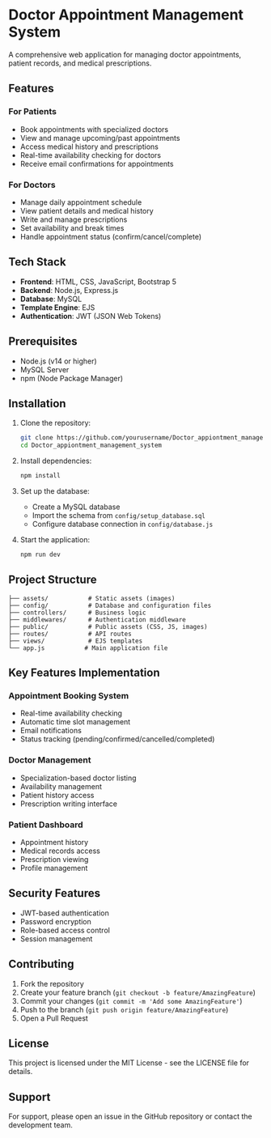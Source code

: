 # Doctor Appointment Management System

A comprehensive web application for managing doctor appointments, patient records, and medical prescriptions.

## Features

### For Patients
- Book appointments with specialized doctors
- View and manage upcoming/past appointments
- Access medical history and prescriptions
- Real-time availability checking for doctors
- Receive email confirmations for appointments

### For Doctors
- Manage daily appointment schedule
- View patient details and medical history
- Write and manage prescriptions
- Set availability and break times
- Handle appointment status (confirm/cancel/complete)

## Tech Stack

- **Frontend**: HTML, CSS, JavaScript, Bootstrap 5
- **Backend**: Node.js, Express.js
- **Database**: MySQL
- **Template Engine**: EJS
- **Authentication**: JWT (JSON Web Tokens)

## Prerequisites

- Node.js (v14 or higher)
- MySQL Server
- npm (Node Package Manager)

## Installation

1. Clone the repository:
   ```bash
   git clone https://github.com/yourusername/Doctor_appiontment_management_system.git
   cd Doctor_appiontment_management_system
   ```

2. Install dependencies:
   ```bash
   npm install
   ```

3. Set up the database:
   - Create a MySQL database
   - Import the schema from `config/setup_database.sql`
   - Configure database connection in `config/database.js`

4. Start the application:
   ```bash
   npm run dev
   ```

## Project Structure

```
├── assets/           # Static assets (images)
├── config/           # Database and configuration files
├── controllers/      # Business logic
├── middlewares/      # Authentication middleware
├── public/           # Public assets (CSS, JS, images)
├── routes/           # API routes
├── views/            # EJS templates
└── app.js           # Main application file
```

## Key Features Implementation

### Appointment Booking System
- Real-time availability checking
- Automatic time slot management
- Email notifications
- Status tracking (pending/confirmed/cancelled/completed)

### Doctor Management
- Specialization-based doctor listing
- Availability management
- Patient history access
- Prescription writing interface

### Patient Dashboard
- Appointment history
- Medical records access
- Prescription viewing
- Profile management

## Security Features

- JWT-based authentication
- Password encryption
- Role-based access control
- Session management

## Contributing

1. Fork the repository
2. Create your feature branch (`git checkout -b feature/AmazingFeature`)
3. Commit your changes (`git commit -m 'Add some AmazingFeature'`)
4. Push to the branch (`git push origin feature/AmazingFeature`)
5. Open a Pull Request

## License

This project is licensed under the MIT License - see the LICENSE file for details.

## Support

For support, please open an issue in the GitHub repository or contact the development team.